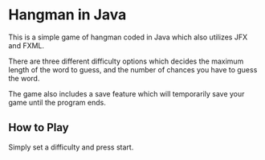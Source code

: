 # Hangman in Java

This is a simple game of hangman coded in Java which also utilizes JFX and FXML.

There are three different difficulty options which decides the maximum length of the word to guess, and the number of chances you have to guess the word.

The game also includes a save feature which will temporarily save your game until the program ends.

## How to Play

Simply set a difficulty and press start.
